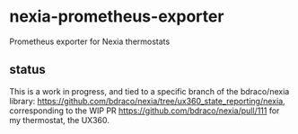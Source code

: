 # nexia-prometheus-exporter
Prometheus exporter for Nexia thermostats

## status
This is a work in progress, and tied to a specific branch of the bdraco/nexia library: https://github.com/bdraco/nexia/tree/ux360_state_reporting/nexia, corresponding to the WIP PR https://github.com/bdraco/nexia/pull/111 for my thermostat, the UX360.